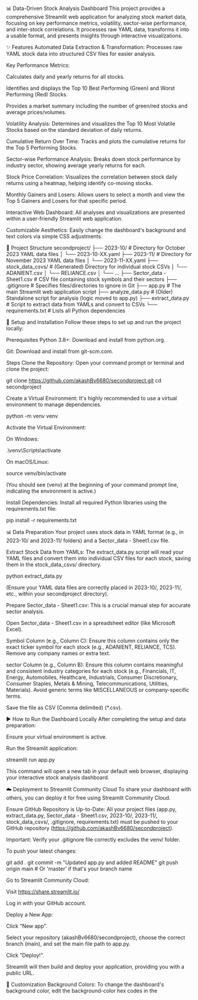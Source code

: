 📊 Data-Driven Stock Analysis Dashboard
This project provides a comprehensive Streamlit web application for analyzing stock market data, focusing on key performance metrics, volatility, sector-wise performance, and inter-stock correlations. It processes raw YAML data, transforms it into a usable format, and presents insights through interactive visualizations.

✨ Features
Automated Data Extraction & Transformation: Processes raw YAML stock data into structured CSV files for easier analysis.

Key Performance Metrics:

Calculates daily and yearly returns for all stocks.

Identifies and displays the Top 10 Best Performing (Green) and Worst Performing (Red) Stocks.

Provides a market summary including the number of green/red stocks and average prices/volumes.

Volatility Analysis: Determines and visualizes the Top 10 Most Volatile Stocks based on the standard deviation of daily returns.

Cumulative Return Over Time: Tracks and plots the cumulative returns for the Top 5 Performing Stocks.

Sector-wise Performance Analysis: Breaks down stock performance by industry sector, showing average yearly returns for each.

Stock Price Correlation: Visualizes the correlation between stock daily returns using a heatmap, helping identify co-moving stocks.

Monthly Gainers and Losers: Allows users to select a month and view the Top 5 Gainers and Losers for that specific period.

Interactive Web Dashboard: All analyses and visualizations are presented within a user-friendly Streamlit web application.

Customizable Aesthetics: Easily change the dashboard's background and text colors via simple CSS adjustments.

📁 Project Structure
secondproject/
├── 2023-10/                  # Directory for October 2023 YAML data files
│   └── 2023-10-XX.yaml
├── 2023-11/                  # Directory for November 2023 YAML data files
│   └── 2023-11-XX.yaml
├── stock_data_csvs/          # (Generated) Directory for individual stock CSVs
│   └── ADANIENT.csv
│   └── RELIANCE.csv
│   └── ...
├── Sector_data - Sheet1.csv  # CSV file containing stock symbols and their sectors
├── .gitignore                # Specifies files/directories to ignore in Git
├── app.py                    # The main Streamlit web application script
├── analyze_data.py           # (Older) Standalone script for analysis (logic moved to app.py)
├── extract_data.py           # Script to extract data from YAMLs and convert to CSVs
└── requirements.txt          # Lists all Python dependencies

🚀 Setup and Installation
Follow these steps to set up and run the project locally:

Prerequisites
Python 3.8+: Download and install from python.org.

Git: Download and install from git-scm.com.

Steps
Clone the Repository:
Open your command prompt or terminal and clone the project:

git clone https://github.com/akashBv6680/secondproject.git
cd secondproject

Create a Virtual Environment:
It's highly recommended to use a virtual environment to manage dependencies.

python -m venv venv

Activate the Virtual Environment:

On Windows:

.\venv\Scripts\activate

On macOS/Linux:

source venv/bin/activate

(You should see (venv) at the beginning of your command prompt line, indicating the environment is active.)

Install Dependencies:
Install all required Python libraries using the requirements.txt file:

pip install -r requirements.txt

📊 Data Preparation
Your project uses stock data in YAML format (e.g., in 2023-10/ and 2023-11/ folders) and a Sector_data - Sheet1.csv file.

Extract Stock Data from YAMLs:
The extract_data.py script will read your YAML files and convert them into individual CSV files for each stock, saving them in the stock_data_csvs/ directory.

python extract_data.py

(Ensure your YAML data files are correctly placed in 2023-10/, 2023-11/, etc., within your secondproject directory).

Prepare Sector_data - Sheet1.csv:
This is a crucial manual step for accurate sector analysis.

Open Sector_data - Sheet1.csv in a spreadsheet editor (like Microsoft Excel).

Symbol Column (e.g., Column C): Ensure this column contains only the exact ticker symbol for each stock (e.g., ADANIENT, RELIANCE, TCS). Remove any company names or extra text.

sector Column (e.g., Column B): Ensure this column contains meaningful and consistent industry categories for each stock (e.g., Financials, IT, Energy, Automobiles, Healthcare, Industrials, Consumer Discretionary, Consumer Staples, Metals & Mining, Telecommunications, Utilities, Materials). Avoid generic terms like MISCELLANEOUS or company-specific terms.

Save the file as CSV (Comma delimited) (*.csv).

▶️ How to Run the Dashboard Locally
After completing the setup and data preparation:

Ensure your virtual environment is active.

Run the Streamlit application:

streamlit run app.py

This command will open a new tab in your default web browser, displaying your interactive stock analysis dashboard.

☁️ Deployment to Streamlit Community Cloud
To share your dashboard with others, you can deploy it for free using Streamlit Community Cloud.

Ensure GitHub Repository is Up-to-Date:
All your project files (app.py, extract_data.py, Sector_data - Sheet1.csv, 2023-10/, 2023-11/, stock_data_csvs/, .gitignore, requirements.txt) must be pushed to your GitHub repository (https://github.com/akashBv6680/secondproject).

Important: Verify your .gitignore file correctly excludes the venv/ folder.

To push your latest changes:

git add .
git commit -m "Updated app.py and added README"
git push origin main # Or 'master' if that's your branch name

Go to Streamlit Community Cloud:

Visit https://share.streamlit.io/

Log in with your GitHub account.

Deploy a New App:

Click "New app".

Select your repository (akashBv6680/secondproject), choose the correct branch (main), and set the main file path to app.py.

Click "Deploy!".

Streamlit will then build and deploy your application, providing you with a public URL.

🎨 Customization
Background Colors: To change the dashboard's background color, edit the background-color hex codes in the <style> block at the beginning of app.py. You can also adjust header and text colors for contrast.

Plot Colors: Matplotlib and Seaborn offer various color palettes (cmap for heatmaps, color for bars). Refer to their documentation for more options.
